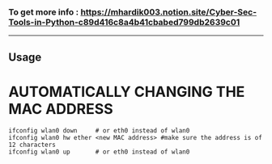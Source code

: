 ### To get more info : https://mhardik003.notion.site/Cyber-Sec-Tools-in-Python-c89d416c8a4b41cbabed799db2639c01
 
---

## Usage

# AUTOMATICALLY CHANGING THE MAC ADDRESS
```
ifconfig wlan0 down     # or eth0 instead of wlan0
ifconfig wlan0 hw ether <new MAC address> #make sure the address is of 12 characters
ifconfig wlan0 up       # or eth0 instead of wlan0
```
 
